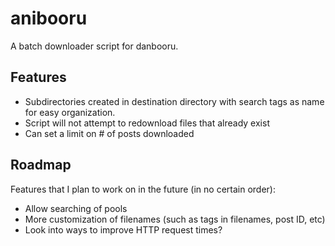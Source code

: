 anibooru
========
A batch downloader script for danbooru.


Features
--------
- Subdirectories created in destination directory with search tags as
  name for easy organization.
- Script will not attempt to redownload files that already exist
- Can set a limit on # of posts downloaded


Roadmap
-------
Features that I plan to work on in the future (in no certain order):
- Allow searching of pools
- More customization of filenames (such as tags in filenames, post ID, etc)
- Look into ways to improve HTTP request times?
